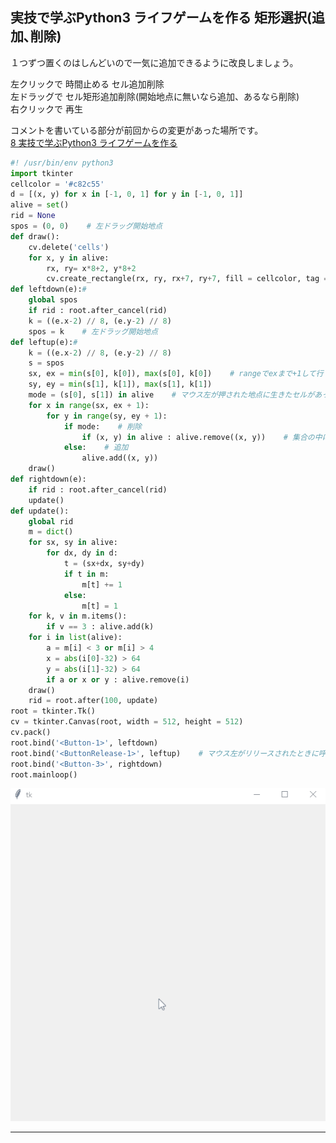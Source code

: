 ## 実技で学ぶPython3 ライフゲームを作る 矩形選択(追加､削除)

１つずつ置くのはしんどいので一気に追加できるように改良しましょう。  

左クリックで 時間止める セル追加削除  
左ドラッグで セル矩形追加削除(開始地点に無いなら追加、あるなら削除)  
右クリックで 再生  

コメントを書いている部分が前回からの変更があった場所です。  
[8 実技で学ぶPython3 ライフゲームを作る](https://github.com/ebi-cp/docs/blob/master/ebi-programing-magazine/8/README.md)  
```python
#! /usr/bin/env python3
import tkinter
cellcolor = '#c82c55'
d = [(x, y) for x in [-1, 0, 1] for y in [-1, 0, 1]]
alive = set()
rid = None
spos = (0, 0)    # 左ドラッグ開始地点
def draw():
    cv.delete('cells')
    for x, y in alive:
        rx, ry= x*8+2, y*8+2
        cv.create_rectangle(rx, ry, rx+7, ry+7, fill = cellcolor, tag = 'cells')
def leftdown(e):#
    global spos
    if rid : root.after_cancel(rid)
    k = ((e.x-2) // 8, (e.y-2) // 8)
    spos = k    # 左ドラッグ開始地点
def leftup(e):#
    k = ((e.x-2) // 8, (e.y-2) // 8)
    s = spos
    sx, ex = min(s[0], k[0]), max(s[0], k[0])    # rangeでexまで+1して行くので小さい方をsx大きい方をex
    sy, ey = min(s[1], k[1]), max(s[1], k[1])
    mode = (s[0], s[1]) in alive    # マウス左が押された地点に生きたセルがあったか無かったか
    for x in range(sx, ex + 1):
        for y in range(sy, ey + 1):
            if mode:    # 削除
                if (x, y) in alive : alive.remove((x, y))    # 集合の中にないものを消そうとするとエラーになるのであるか確かめる
            else:    # 追加
                alive.add((x, y))
    draw()
def rightdown(e):
    if rid : root.after_cancel(rid)
    update()
def update():
    global rid
    m = dict()
    for sx, sy in alive:
        for dx, dy in d:
            t = (sx+dx, sy+dy)
            if t in m:
                m[t] += 1
            else:
                m[t] = 1
    for k, v in m.items():
        if v == 3 : alive.add(k)
    for i in list(alive):
        a = m[i] < 3 or m[i] > 4
        x = abs(i[0]-32) > 64
        y = abs(i[1]-32) > 64
        if a or x or y : alive.remove(i)
    draw()
    rid = root.after(100, update)
root = tkinter.Tk()
cv = tkinter.Canvas(root, width = 512, height = 512)
cv.pack()
root.bind('<Button-1>', leftdown)
root.bind('<ButtonRelease-1>', leftup)    # マウス左がリリースされたときに呼ぶ関数を登録
root.bind('<Button-3>', rightdown)
root.mainloop()
```

![Gif](https://raw.githubusercontent.com/ebi-cp/docs/master/ebi-programming-magazine/9/lifegame2.gif)


---
